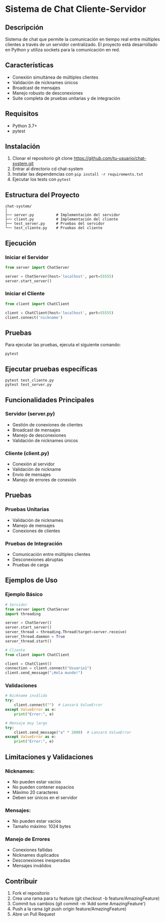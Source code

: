 # Sistema de Chat Cliente-Servidor

## Descripción
Sistema de chat que permite la comunicación en tiempo real entre múltiples clientes a través de un servidor centralizado. El proyecto está desarrollado en Python y utiliza sockets para la comunicación en red.

## Características
- Conexión simultánea de múltiples clientes
- Validación de nicknames únicos
- Broadcast de mensajes
- Manejo robusto de desconexiones
- Suite completa de pruebas unitarias y de integración

## Requisitos
- Python 3.7+
- pytest

## Instalación
1. Clonar el repositorio
git clone https://github.com/tu-usuario/chat-system.git
2. Entrar al directorio
cd chat-system
3. Instalar las dependencias con `pip install -r requirements.txt`
4. Ejecutar los tests con `pytest`


## Estructura del Proyecto
```
chat-system/
│
├── server.py          # Implementación del servidor
├── client.py          # Implementación del cliente
├── test_server.py     # Pruebas del servidor
└── test_cliente.py    # Pruebas del cliente
```

## Ejecución
### Iniciar el Servidor
```python
from server import ChatServer

server = ChatServer(host='localhost', port=55555)
server.start_server()
```

### Iniciar el Cliente
```python
from client import ChatClient

client = ChatClient(host='localhost', port=55555)
client.connect('nickname')
```

## Pruebas
Para ejecutar las pruebas, ejecuta el siguiente comando:
```
pytest
```
## Ejecutar pruebas específicas
```
pytest test_cliente.py
pytest test_server.py
```
## Funcionalidades Principales
### Servidor (server.py)
- Gestión de conexiones de clientes
- Broadcast de mensajes
- Manejo de desconexiones
- Validación de nicknames únicos
### Cliente (client.py)
- Conexión al servidor
- Validación de nickname
- Envío de mensajes
- Manejo de errores de conexión

## Pruebas
### Pruebas Unitarias
- Validación de nicknames
- Manejo de mensajes
- Conexiones de clientes
### Pruebas de Integración
- Comunicación entre múltiples clientes
- Desconexiones abruptas
- Pruebas de carga


## Ejemplos de Uso

### Ejemplo Básico
```python
# Servidor
from server import ChatServer
import threading

server = ChatServer()
server.start_server()
server_thread = threading.Thread(target=server.receive)
server_thread.daemon = True
server_thread.start()

# Cliente
from client import ChatClient

client = ChatClient()
connection = client.connect("Usuario1")
client.send_message("¡Hola mundo!")
```


### Validaciones
```python
# Nickname inválido
try:
    client.connect("")  # Lanzará ValueError
except ValueError as e:
    print("Error:", e)

# Mensaje muy largo
try:
    client.send_message("a" * 2000)  # Lanzará ValueError
except ValueError as e:
    print("Error:", e)
```

## Limitaciones y Validaciones
### Nicknames:
- No pueden estar vacíos
- No pueden contener espacios
- Máximo 20 caracteres
- Deben ser únicos en el servidor
### Mensajes:
- No pueden estar vacíos
- Tamaño máximo: 1024 bytes
### Manejo de Errores
- Conexiones fallidas
- Nicknames duplicados
- Desconexiones inesperadas
- Mensajes inválidos
## Contribuir
1. Fork el repositorio
2. Crea una rama para tu feature (git checkout -b feature/AmazingFeature)
3. Commit tus cambios (git commit -m 'Add some AmazingFeature')
4. Push a la rama (git push origin feature/AmazingFeature)
5. Abre un Pull Request